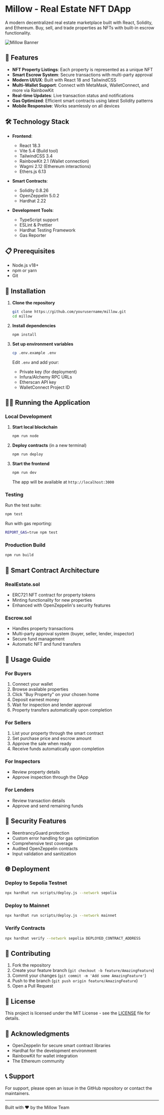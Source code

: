 # Millow - Real Estate NFT DApp

A modern decentralized real estate marketplace built with React, Solidity, and Ethereum. Buy, sell, and trade properties as NFTs with built-in escrow functionality.

![Millow Banner](./src/assets/banner.png)

## 🚀 Features

- **NFT Property Listings**: Each property is represented as a unique NFT
- **Smart Escrow System**: Secure transactions with multi-party approval
- **Modern UI/UX**: Built with React 18 and TailwindCSS
- **Multi-Wallet Support**: Connect with MetaMask, WalletConnect, and more via RainbowKit
- **Real-time Updates**: Live transaction status and notifications
- **Gas Optimized**: Efficient smart contracts using latest Solidity patterns
- **Mobile Responsive**: Works seamlessly on all devices

## 🛠 Technology Stack

- **Frontend**:
  - React 18.3
  - Vite 5.4 (Build tool)
  - TailwindCSS 3.4
  - RainbowKit 2.1 (Wallet connection)
  - Wagmi 2.12 (Ethereum interactions)
  - Ethers.js 6.13

- **Smart Contracts**:
  - Solidity 0.8.26
  - OpenZeppelin 5.0.2
  - Hardhat 2.22

- **Development Tools**:
  - TypeScript support
  - ESLint & Prettier
  - Hardhat Testing Framework
  - Gas Reporter

## 📋 Prerequisites

- Node.js v18+ 
- npm or yarn
- Git

## 🔧 Installation

1. **Clone the repository**
   ```bash
   git clone https://github.com/yourusername/millow.git
   cd millow
   ```

2. **Install dependencies**
   ```bash
   npm install
   ```

3. **Set up environment variables**
   ```bash
   cp .env.example .env
   ```
   
   Edit `.env` and add your:
   - Private key (for deployment)
   - Infura/Alchemy RPC URLs
   - Etherscan API key
   - WalletConnect Project ID

## 🏃‍♂️ Running the Application

### Local Development

1. **Start local blockchain**
   ```bash
   npm run node
   ```

2. **Deploy contracts** (in a new terminal)
   ```bash
   npm run deploy
   ```

3. **Start the frontend**
   ```bash
   npm run dev
   ```

   The app will be available at `http://localhost:3000`

### Testing

Run the test suite:
```bash
npm test
```

Run with gas reporting:
```bash
REPORT_GAS=true npm test
```

### Production Build

```bash
npm run build
```

## 📝 Smart Contract Architecture

### RealEstate.sol
- ERC721 NFT contract for property tokens
- Minting functionality for new properties
- Enhanced with OpenZeppelin's security features

### Escrow.sol
- Handles property transactions
- Multi-party approval system (buyer, seller, lender, inspector)
- Secure fund management
- Automatic NFT and fund transfers

## 🎯 Usage Guide

### For Buyers
1. Connect your wallet
2. Browse available properties
3. Click "Buy Property" on your chosen home
4. Deposit earnest money
5. Wait for inspection and lender approval
6. Property transfers automatically upon completion

### For Sellers
1. List your property through the smart contract
2. Set purchase price and escrow amount
3. Approve the sale when ready
4. Receive funds automatically upon completion

### For Inspectors
- Review property details
- Approve inspection through the DApp

### For Lenders
- Review transaction details
- Approve and send remaining funds

## 🔐 Security Features

- ReentrancyGuard protection
- Custom error handling for gas optimization
- Comprehensive test coverage
- Audited OpenZeppelin contracts
- Input validation and sanitization

## 🌐 Deployment

### Deploy to Sepolia Testnet
```bash
npx hardhat run scripts/deploy.js --network sepolia
```

### Deploy to Mainnet
```bash
npx hardhat run scripts/deploy.js --network mainnet
```

### Verify Contracts
```bash
npx hardhat verify --network sepolia DEPLOYED_CONTRACT_ADDRESS
```

## 🤝 Contributing

1. Fork the repository
2. Create your feature branch (`git checkout -b feature/AmazingFeature`)
3. Commit your changes (`git commit -m 'Add some AmazingFeature'`)
4. Push to the branch (`git push origin feature/AmazingFeature`)
5. Open a Pull Request

## 📜 License

This project is licensed under the MIT License - see the [LICENSE](LICENSE) file for details.

## 🙏 Acknowledgments

- OpenZeppelin for secure smart contract libraries
- Hardhat for the development environment
- RainbowKit for wallet integration
- The Ethereum community

## 📞 Support

For support, please open an issue in the GitHub repository or contact the maintainers.

---

Built with ❤️ by the Millow Team